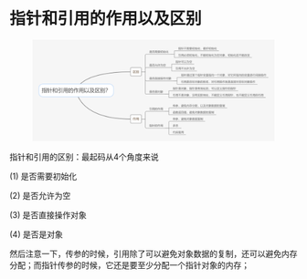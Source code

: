 # 指针和引用的作用以及区别

<figure><img src="../../.gitbook/assets/引用与指针作用以及区别.png" alt=""><figcaption></figcaption></figure>



指针和引用的区别：最起码从4个角度来说

(1) 是否需要初始化

(2) 是否允许为空

(3) 是否直接操作对象

(4) 是否是对象



然后注意一下，传参的时候，引用除了可以避免对象数据的复制，还可以避免内存分配；而指针传参的时候，它还是要至少分配一个指针对象的内存；
